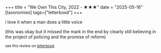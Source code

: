 +++
title = "We Own This City, 2022 - ★★★"
date = "2025-05-16"
[taxonomies]
tags=["letterboxd"]
+++

i love it when a man does a little voice

(this was okay but it missed the mark in the end by clearly still believing in the project of policing and the promise of reform)

<small>see this review on <a href="https://letterboxd.com/nonmodernist/film/we-own-this-city/">letterboxd</a>.</small>